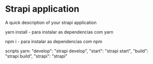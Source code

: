 # Strapi application

A quick description of your strapi application


yarn install - para instalar as dependencias com yarn

npm i - para instalar as dependencias com npm

scripts yarn: 
    "develop": "strapi develop",
    "start": "strapi start",
    "build": "strapi build",
    "strapi": "strapi"
